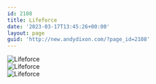 ```yaml
---
id: 2108
title: Lifeforce
date: '2023-03-17T13:45:26+00:00'
layout: page
guid: 'http://new.andydixon.com/?page_id=2108'
---
```


![Lifeforce](https://i0.wp.com/assets.g8x2.ldn.idrivee2-23.com/posters/Lifeforce%2001.jpg?w=1200&ssl=1 "Lifeforce")  
![Lifeforce](https://i0.wp.com/assets.g8x2.ldn.idrivee2-23.com/posters/Lifeforce%2002.jpg?w=1200&ssl=1 "Lifeforce")  
![Lifeforce](https://i0.wp.com/assets.g8x2.ldn.idrivee2-23.com/posters/Lifeforce%2003.jpg?w=1200&ssl=1 "Lifeforce")